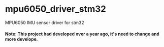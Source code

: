 # mpu6050_driver_stm32
MPU6050 IMU sensor driver for stm32 </br>
#### Note: This project had developed over a year ago, it's need to change and more develope.
